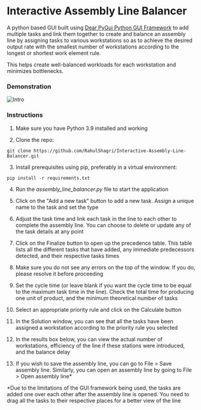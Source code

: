 # Interactive Assembly Line Balancer

A python based GUI built using [Dear PyGui Python GUI Framework](https://pypi.org/project/dearpygui/) to add multiple tasks and link them together to create and balance an assembly line by assigning tasks to various workstations so as to achieve the desired output rate with the smallest number of workstations according to the longest or shortest work element rule.

This helps create well-balanced workloads for each workstation and minimizes bottlenecks.

<h3>Demonstration</h3>

![Intro](resources/demo.gif)

<h3>Instructions</h3>

1. Make sure you have Python 3.9 installed and working
   
2. Clone the repo:

```git clone https://github.com/RahulShagri/Interactive-Assembly-Line-Balancer.git```

3. Install prerequisites using pip, preferably in a virtual environment:

```pip install -r requirements.txt```

4. Run the <i>assembly_line_balancer.py</i> file to start the application

5. Click on the "Add a new task" button to add a new task. Assign a unique name to the task and set the type

6. Adjust the task time and link each task in the line to each other to complete the assembly line. You can choose to delete or update any of the task details at any point

7. Click on the Finalize button to open up the precedence table. This table lists all the different tasks that have added, any immediate predecessors detected, and their respective tasks times

8. Make sure you do not see any errors on the top of the window. If you do, please resolve it before proceeding

9. Set the cycle time (or leave blank if you want the cycle time to be equal to the maximum task time in the line). Check the total time for producing one unit of product, and the minimum theoretical number of tasks

10. Select an appropriate priority rule and click on the Calculate button

11. In the Solution window, you can see that all the tasks have been assigned a workstation according to the priority rule you selected

12. In the results box below, you can view the actual number of workstations, efficiency of the line if these stations were introduced, and the balance delay

13. If you wish to save the assembly line, you can go to File > Save assembly line. Similarly, you can open an assembly line by going to File > Open assembly line*

*Due to the limitations of the GUI framework being used, the tasks are added one over each other after the assembly line is opened. You need to drag all the tasks to their respective places for a better view of the line